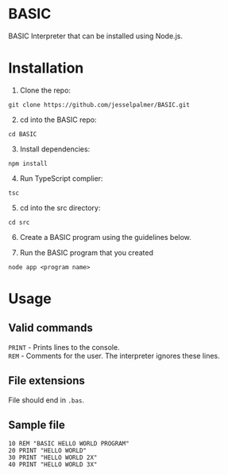 # BASIC
BASIC Interpreter that can be installed using Node.js.

# Installation
1. Clone the repo:

`git clone https://github.com/jesselpalmer/BASIC.git`

2. cd into the BASIC repo:

`cd BASIC`

3. Install dependencies:

`npm install`

4. Run TypeScript complier:

`tsc`

5. cd into the src directory:

`cd src`

6. Create a BASIC program using the guidelines below.

7. Run the BASIC program that you created

`node app <program name>`

# Usage
## Valid commands
`PRINT` - Prints lines to the console.   
`REM` - Comments for the user. The interpreter ignores these lines.

## File extensions
File should end in `.bas`.

## Sample file
```bas
10 REM "BASIC HELLO WORLD PROGRAM"
20 PRINT "HELLO WORLD"
30 PRINT "HELLO WORLD 2X"
40 PRINT "HELLO WORLD 3X"
```
